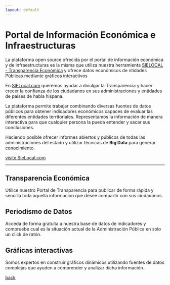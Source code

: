 ```yaml
---
layout: default
---
```


# [](#header-PIEI)Portal de Información Económica e Infraestructuras

La plataforma open source ofrecida por el portal de información económica y de infraestructuras es la misma que utiliza nuestra herramienta [SIELOCAL - Transparencia Económica](https://http://sielocal.com) y ofrece datos económicos de ntidades Públicas mediante gráficos interactivos

En [SIELocal.com](https://http://sielocal.com) queremos ayudar a divulgar la Transparencia y hacer crecer la confianza de los ciudadanos en sus administraciones y entidades de países de habla hispana. 

La plataforma permite trabajar combinando diversas fuentes de datos públicos para obtener indicadores económicos capaces de evaluar las diferentes entidades territoriales. Representamos la información de manera interactiva para que cualquier persona la pueda entender y sacar sus conclusiones.

Haciendo posible ofrecer informes abiertos y públicos de todas las administraciones del estado y utilizar técnicas de **Big Data** para generar conocimiento.

[visite SieLocal.com](http://sielocal.com)



* * *
## [](#header-Transparencia)Transparencia Económica
Utilice nuestro Portal de Transparencia para publicar de forma rápida y sencilla toda aquella información que desee compartir con sus ciudadanos.

## [](#header-Periodismo)Periodismo de Datos
Acceda de forma gratuita a nuestra base de datos de indicadores y compruebe cual es la situación actual de la Administración Pública en solo un click de ratón.

## [](#header-Graficas)Gráficas interactivas
Somos expertos en construir gráficos dinámicos utilizando fuentes de datos complejas que ayuden a comprender y analizar dicha información.



[back](./)
